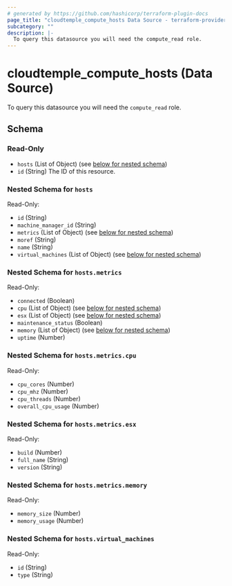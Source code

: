 ```yaml
---
# generated by https://github.com/hashicorp/terraform-plugin-docs
page_title: "cloudtemple_compute_hosts Data Source - terraform-provider-cloudtemple"
subcategory: ""
description: |-
  To query this datasource you will need the compute_read role.
---
```


# cloudtemple_compute_hosts (Data Source)

To query this datasource you will need the `compute_read` role.



<!-- schema generated by tfplugindocs -->
## Schema

### Read-Only

- `hosts` (List of Object) (see [below for nested schema](#nestedatt--hosts))
- `id` (String) The ID of this resource.

<a id="nestedatt--hosts"></a>
### Nested Schema for `hosts`

Read-Only:

- `id` (String)
- `machine_manager_id` (String)
- `metrics` (List of Object) (see [below for nested schema](#nestedobjatt--hosts--metrics))
- `moref` (String)
- `name` (String)
- `virtual_machines` (List of Object) (see [below for nested schema](#nestedobjatt--hosts--virtual_machines))

<a id="nestedobjatt--hosts--metrics"></a>
### Nested Schema for `hosts.metrics`

Read-Only:

- `connected` (Boolean)
- `cpu` (List of Object) (see [below for nested schema](#nestedobjatt--hosts--metrics--cpu))
- `esx` (List of Object) (see [below for nested schema](#nestedobjatt--hosts--metrics--esx))
- `maintenance_status` (Boolean)
- `memory` (List of Object) (see [below for nested schema](#nestedobjatt--hosts--metrics--memory))
- `uptime` (Number)

<a id="nestedobjatt--hosts--metrics--cpu"></a>
### Nested Schema for `hosts.metrics.cpu`

Read-Only:

- `cpu_cores` (Number)
- `cpu_mhz` (Number)
- `cpu_threads` (Number)
- `overall_cpu_usage` (Number)


<a id="nestedobjatt--hosts--metrics--esx"></a>
### Nested Schema for `hosts.metrics.esx`

Read-Only:

- `build` (Number)
- `full_name` (String)
- `version` (String)


<a id="nestedobjatt--hosts--metrics--memory"></a>
### Nested Schema for `hosts.metrics.memory`

Read-Only:

- `memory_size` (Number)
- `memory_usage` (Number)



<a id="nestedobjatt--hosts--virtual_machines"></a>
### Nested Schema for `hosts.virtual_machines`

Read-Only:

- `id` (String)
- `type` (String)


